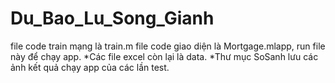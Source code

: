# Du_Bao_Lu_Song_Gianh
<space> file code train mạng là train.m <space>
<space> file code giao diện là Mortgage.mlapp, run file này để chạy app.
*Các file excel còn lại là data.
*Thư mục SoSanh lưu các ảnh kết quả chạy app của các lần test.
